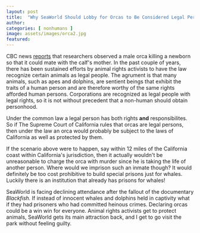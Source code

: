 ```yaml
---
layout: post
title:  "Why SeaWorld Should Lobby for Orcas to Be Considered Legal Persons"
author: 
categories: [ nonhumans ]
image: assets/images/orca2.jpg
featured: 
---
```


CBC news [reports](http://www.cbc.ca/news/canada/british-columbia/killer-whale-infanticide-1.4586867) that researchers observed a male orca killing a newborn so that it could mate with the calf's mother. In the past couple of years, there has been sustained efforts by animal rights activists to have the law recognize certain animals as legal people. The agrument is that many animals, such as apes and dolphins, are sentient beings that exhibit the traits of a human person and are therefore worthy of the same rights afforded human persons. Corporations are recognized as legal people with legal rights, so it is not without precedent that a non-human should obtain personhood. 

Under the common law a legal person has both rights __and__ responsibilites. So if The Supreme Court of California rules that orcas are legal persons, then under the law an orca would probably be subject to the laws of California as well as protected by them. 

If the scenario above were to happen, say within 12 miles of the California coast within California's jurisdiction, then it actually wouldn't be unreasonable to charge the orca with murder since he is taking the life of another person. Where would we imprison such an inmate though? It would definitely be too cost prohibitive to build special prisons just for whales. Luckily there is an institution that already has prisons for whales! 

SeaWorld is facing declining attendance after the fallout of the documentary *Blackfish.* If instead of innocent whales and dolphins held in captivity what if they had prisoners who had committed heinous crimes. Declaring orcas could be a win win for everyone. Animal rights activists get to protect animals, SeaWorld gets its main attraction back, and I get to go visit the park without feeling guilty.